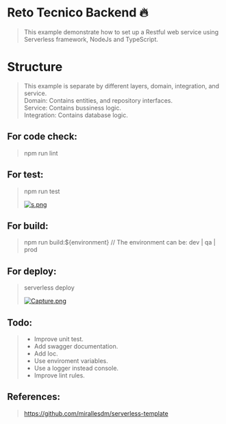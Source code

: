 # Reto Tecnico Backend :fire:
>This example demonstrate how to set up a Restful web service using Serverless framework, NodeJs and TypeScript.

# Structure

> This example is separate by different layers, domain, integration, and service.<br />
> Domain: Contains entities, and repository interfaces.<br />
> Service: Contains bussiness logic. <br />
> Integration: Contains database logic.

## For code check:

> npm run lint

## For test:

> npm run test
>
>[![s.png](https://i.postimg.cc/jjBqZyZ4/s.png)](https://postimg.cc/CZHVKnyR)

## For build:

> npm run build:${environment} // The environment can be: dev | qa | prod

## For deploy:

> serverless deploy<br />
>
>[![Capture.png](https://i.postimg.cc/vm2xM1X4/Capture.png)](https://postimg.cc/xkH131wQ)

## Todo:

> - Improve unit test.
> - Add swagger documentation.
> - Add Ioc.
> - Use enviroment variables.
> - Use a logger instead console.
> - Improve lint rules.

## References:

> https://github.com/mirallesdm/serverless-template




